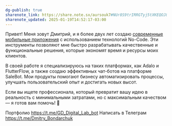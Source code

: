 ```yaml
---
dg-publish: true
sharenote_link: https://share.note.sx/aursouk7#NUr8S9trIRRGTyj5tXKEQOJ8GaHhm8A6ee6Ds93Cd2E
sharenote_updated: 2025-01-19T14:52:17-03:00
---
```


Привет! Меня зовут Дмитрий, и я более двух лет создаю [современные мобильные приложения](https://t.me/GD_Digital_Lab_bot) с использованием технологий No-Code. Эти инструменты позволяют мне быстро разрабатывать качественные и функциональные решения, которые экономят время и ресурсы моих клиентов.

В своей работе я специализируюсь на таких платформах, как Adalo и FlutterFlow, а также создаю эффективных чат-ботов на платформе SaleBot. Мои продукты помогают бизнесу автоматизировать процессы, улучшать пользовательский опыт и достигать новых высот.

Если вы ищете профессионала, который превратит вашу идею в реальность с минимальными затратами, но с максимальным качеством — я готов вам помочь! 🚀

Портфолио https://t.me/GD_Digital_Lab_bot
Написать в Телеграм  https://t.me/Dmitry_Bondarchuk
